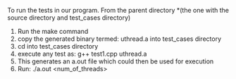 To run the tests in our program.
From the parent directory *(the one with the source directory and test_cases directory)
1. Run the make command 
2. copy the generated binary termed: uthread.a into test_cases directory 
3. cd into test_cases directory
4. execute any test as: g++ test1.cpp uthread.a
5. This generates an a.out file  which could then be used for execution
6. Run: ./a.out <num_of_threads> 

